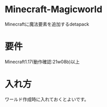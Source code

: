 # Minecraft-Magicworld
Minecraftに魔法要素を追加するdetapack

# 要件
Minecraft1.17(動作確認:21w08b)以上

# 入れ方
ワールド作成時に入れておくとよいです。
